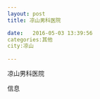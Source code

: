 ```yaml
--- 
layout: post 
title: 凉山男科医院

date:   2016-05-03 13:39:56 
categories:其他  
city:凉山
  
--- 
```

   
凉山男科医院

信息

